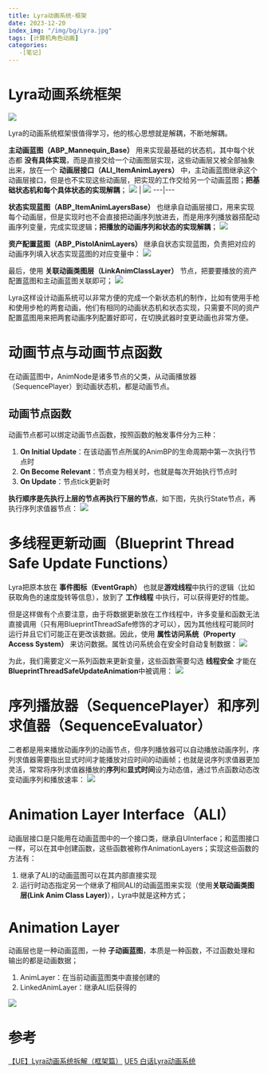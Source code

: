 ```yaml
---
title: Lyra动画系统-框架
date: 2023-12-20
index_img: "/img/bg/Lyra.jpg"
tags: [计算机角色动画]
categories: 
   -[笔记]
---
```


<!-- more -->

# Lyra动画系统框架

![](/article_img/2023-12-20-16-32-23.png)

Lyra的动画系统框架很值得学习，他的核心思想就是解耦，不断地解耦。

**主动画蓝图（ABP_Mannequin_Base）** 用来实现最基础的状态机，其中每个状态都 **没有具体实现**，而是直接交给一个动画图层实现，这些动画层又被全部抽象出来，放在一个 **动画层接口（ALI_ItemAnimLayers）** 中，主动画蓝图继承这个动画层接口，但是也不实现这些动画层，把实现的工作交给另一个动画蓝图；**把基础状态机和每个具体状态的实现解耦**；
![](/article_img/2023-12-21-15-09-40.png) | ![](/article_img/2023-12-21-15-10-02.png)
---|---

**状态实现蓝图（ABP_ItemAnimLayersBase）** 也继承自动画层接口，用来实现每个动画层，但是实现时也不会直接把动画序列放进去，而是用序列播放器搭配动画序列变量，完成实现逻辑；**把播放的动画序列和状态的实现解耦**；
![](/article_img/2023-12-21-15-18-53.png)

**资产配置蓝图（ABP_PistolAnimLayers）** 继承自状态实现蓝图，负责把对应的动画序列填入状态实现蓝图的对应变量中：
![](/article_img/2023-12-21-15-22-24.png)

最后，使用 **关联动画类图层（LinkAnimClassLayer）** 节点，把要要播放的资产配置蓝图和主动画蓝图关联即可；
![](/article_img/2023-12-21-15-28-57.png)

Lyra这样设计动画系统可以非常方便的完成一个新状态机的制作，比如有使用手枪和使用步枪的两套动画，他们有相同的动画状态机和状态实现，只需要不同的资产配置蓝图用来把两套动画序列配置好即可，在切换武器时变更动画也非常方便。

# 动画节点与动画节点函数

在动画蓝图中，AnimNode是诸多节点的父类，从动画播放器（SequencePlayer）到动画状态机，都是动画节点。

## 动画节点函数

动画节点都可以绑定动画节点函数，按照函数的触发事件分为三种：
1. **On Initial Update**：在该动画节点所属的AnimBP的生命周期中第一次执行节点时
2. **On Become Relevant**：节点变为相关时，也就是每次开始执行节点时
3. **On Update**：节点tick更新时

**执行顺序是先执行上层的节点再执行下层的节点**，如下图，先执行State节点，再执行序列求值器节点：
![](/article_img/2024-01-12-14-35-15.png)

# 多线程更新动画（Blueprint Thread Safe Update Functions）

Lyra把原本放在 **事件图标（EventGraph）** 也就是**游戏线程**中执行的逻辑（比如获取角色的速度旋转等信息），放到了 **工作线程** 中执行，可以获得更好的性能。

但是这样做有个点要注意，由于将数据更新放在工作线程中，许多变量和函数无法直接调用（只有用BlueprintThreadSafe修饰的才可以），因为其他线程可能同时运行并且它们可能正在更改该数据。因此，使用 **属性访问系统（Property Access System）** 来访问数据。属性访问系统会在安全时自动复制数据：
![](/article_img/2023-12-21-15-37-08.png)

为此，我们需要定义一系列函数来更新变量，这些函数需要勾选 **线程安全** 才能在**BlueprintThreadSafeUpdateAnimation**中被调用：
![](/article_img/2023-12-21-15-40-32.png)

# 序列播放器（SequencePlayer）和序列求值器（SequenceEvaluator）

二者都是用来播放动画序列的动画节点，但序列播放器可以自动播放动画序列，序列求值器需要指出显式时间才能播放对应时间的动画帧；也就是说序列求值器更加灵活，常常将序列求值器播放的**序列**和**显式时间**设为动态值，通过节点函数动态改变动画序列和播放速率：
![](/article_img/2024-01-12-14-50-47.png)

# Animation Layer Interface（ALI）

动画层接口是只能用在动画蓝图中的一个接口类，继承自UInterface；和蓝图接口一样，可以在其中创建函数，这些函数被称作AnimationLayers；实现这些函数的方法有：
1. 继承了ALI的动画蓝图可以在其内部直接实现
2. 运行时动态指定另一个继承了相同ALI的动画蓝图来实现（使用**关联动画类图层(Link Anim Class Layer)**），Lyra中就是这种方式；

# Animation Layer

动画层也是一种动画蓝图，一种 **子动画蓝图**，本质是一种函数，不过函数处理和输出的都是动画数据；

1. AnimLayer：在当前动画蓝图类中直接创建的
2. LinkedAnimLayer：继承ALI后获得的

![](/article_img/2024-01-12-15-05-01.png)

# 参考

[【UE】Lyra动画系统拆解（框架篇）](https://zhuanlan.zhihu.com/p/628247619)
[UE5 白话Lyra动画系统](https://zhuanlan.zhihu.com/p/654430436)